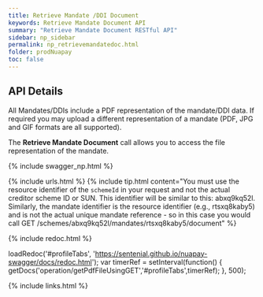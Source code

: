 ```yaml
---
title: Retrieve Mandate /DDI Document
keywords: Retrieve Mandate Document API
summary: "Retrieve Mandate Document RESTful API"
sidebar: np_sidebar
permalink: np_retrievemandatedoc.html
folder: prodNuapay
toc: false
---
```


## API Details

All Mandates/DDIs include a PDF representation of the mandate/DDI data. If required you may upload a different representation of a mandate (PDF, JPG and GIF formats are all supported).

The **Retrieve Mandate Document** call allows you to access the file representation of the mandate.

{% include swagger_np.html %}

{% include urls.html %}
{% include tip.html content="You must use the resource identifier of the `schemeId` in your request and not the actual creditor scheme ID or SUN. This identifier will be similar to this: abxq9kq52l. Similarly, the mandate identifier is the resource identifier (e.g., rtsxq8kaby5) and is not the actual unique mandate reference - so in this case you would call GET /schemes/abxq9kq52l/mandates/rtsxq8kaby5/document" %}



<ul id="profileTabs" class="nav nav-tabs">


</ul>

{% include redoc.html %}

loadRedoc('#profileTabs', 'https://sentenial.github.io/nuapay-swagger/docs/redoc.html');
var timerRef = setInterval(function() { getDocs('operation/getPdfFileUsingGET','#profileTabs',timerRef); }, 500);


</script>


<div id="mydiv"></div>
</div>
</div>



{% include links.html %}
